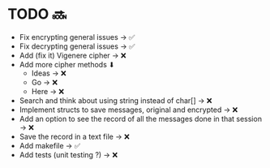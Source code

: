 # TODO 🔜

- Fix encrypting general issues -> ✅
- Fix decrypting general issues -> ✅
- Add (fix it) Vigenere cipher -> ❌
- Add more cipher methods  ⬇
    - Ideas -> ❌
    - Go -> ❌
    - Here -> ❌
- Search and think about using string instead of char[] -> ❌
- Implement structs to save messages, original and encrypted -> ❌
- Add an option to see the record of all the messages done in that session -> ❌
- Save the record in a text file -> ❌
- Add makefile -> ✅
- Add tests (unit testing ?) -> ❌
